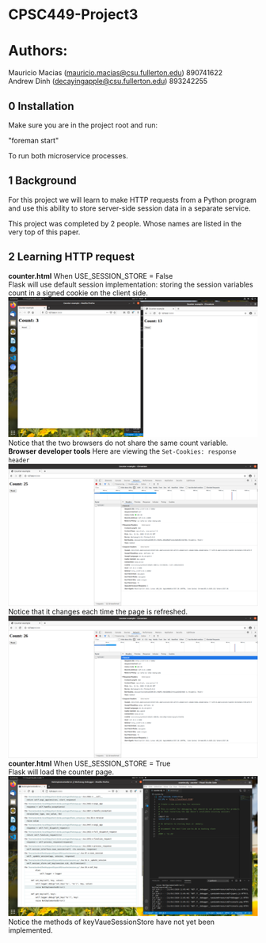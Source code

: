 # CPSC449-Project3
 # Authors: 
Mauricio Macias (mauricio.macias@csu.fullerton.edu) 890741622 <br/>
Andrew Dinh	(decayingapple@csu.fullerton.edu) 893242255 <br/>


## 0 Installation
Make sure you are in the project root and run:

"foreman start"

To run both microservice processes.

## 1 Background 

For this project we will learn to make HTTP requests from a Python program and use this ability to store server-side session data in a separate service. 

This project was completed by 2 people. Whose names are listed in the very top of this paper.

## 2 Learning HTTP request
**counter.html**
When USE_SESSION_STORE = False <br/>
Flask will use default session implementation: storing the session variables count in a signed cookie on the client side.
![](q2.png) <br/>
Notice that the two browsers do not share the same count variable. 
**Browser developer tools**
Here are viewing the `Set-Cookies: response header `
![](q3-1.png) <br/>
Notice that it changes each time the page is refreshed.
![](q3-2.png) <br/>
**counter.html**
When USE_SESSION_STORE = True <br/>
Flask will load the counter page.
![](q6.png) <br/>
Notice the methods of keyVaueSessionStore have not yet been implemented. 
